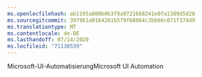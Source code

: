 ```yaml
---
ms.openlocfilehash: ab1195a800b0b3f9a9721668241e0fa1389d5d28
ms.sourcegitcommit: 397961a0164281b579f68064c3bb66c071f374d9
ms.translationtype: MT
ms.contentlocale: de-DE
ms.lasthandoff: 07/14/2020
ms.locfileid: "71138539"
---
```

<span data-ttu-id="b5119-101">Microsoft-UI-Automatisierung</span><span class="sxs-lookup"><span data-stu-id="b5119-101">Microsoft UI Automation</span></span>